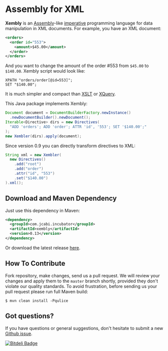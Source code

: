 # Assembly for XML

**Xembly** is an [Assembly](http://en.wikipedia.org/wiki/Assembly_language)-like
[imperative](http://en.wikipedia.org/wiki/Imperative_programming) programming language
for data manipulation in XML documents. For example, you have an XML document:

```xml
<orders>
  <order id="553">
    <amount>$45.00</amount>
  </order>
</orders>
```

And you want to change the amount of the order #553
from `$45.00` to `$140.00`. Xembly script would look like:

```
XPATH "orders/order[@id=553]";
SET "$140.00";
```

It is much simpler and compact than
[XSLT](http://www.w3.org/TR/xslt) or [XQuery](http://www.w3.org/TR/xquery).

This Java package implements Xembly:

```java
Document document = DocumentBuilderFactory.newInstance()
  .newDocumentBuilder().newDocument();
Iterable<Directive> dirs = new Directives(
  "ADD 'orders'; ADD 'order'; ATTR 'id', '553'; SET '$140.00';"
);
new Xembler(dirs).apply(document);
```

Since version 0.9 you can directly transform directives to XML:

```java
String xml = new Xembler(
  new Directives()
    .add("root")
    .add("order")
    .attr("id", "553")
    .set("$140.00")
).xml();
```

## Download and Maven Dependency

Just use this dependency in Maven:

```xml
<dependency>
  <groupId>com.jcabi.incubator</groupId>
  <artifactId>xembly</artifactId>
  <version>0.13</version>
</dependency>
```

Or download the latest release
[here](https://github.com/yegor256/xembly/releases).

## How To Contribute

Fork repository, make changes, send us a pull request. We will review
your changes and apply them to the `master` branch shortly, provided
they don't violate our quality standards. To avoid frustration, before
sending us your pull request please run full Maven build:

```
$ mvn clean install -Pqulice
```

## Got questions?

If you have questions or general suggestions, don't hesitate to submit
a new [Github issue](https://github.com/yegor256/xembly/issues/new).


[![Bitdeli Badge](https://d2weczhvl823v0.cloudfront.net/yegor256/xembly/trend.png)](https://bitdeli.com/free "Bitdeli Badge")

